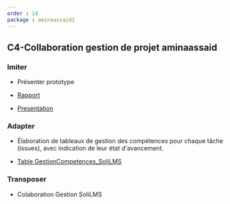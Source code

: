 ```yaml
---
order : 14
package : aminaassaid1
---
```

## C4-Collaboration gestion de projet aminaassaid

### Imiter



- Présenter prototype



- [Rapport](https://labs-web.github.io/prototype/documentation/)
- [Presentation](https://labs-web.github.io/prototype/documentation/presentation.html#/)
  
### Adapter



- Élaboration de tableaux de gestion des compétences pour chaque tâche (issues), avec indication de leur état d'avancement.



- [Table GestionCompetences_SoliLMS](https://github.com/orgs/solicoders/projects/18)

### Transposer

- Colaboration Gestion SoliLMS










